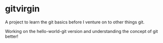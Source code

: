 # gitvirgin
A project to learn the git basics before I venture on to other things git. 

Working on the hello-world-git version and understanding the concept of git better!
